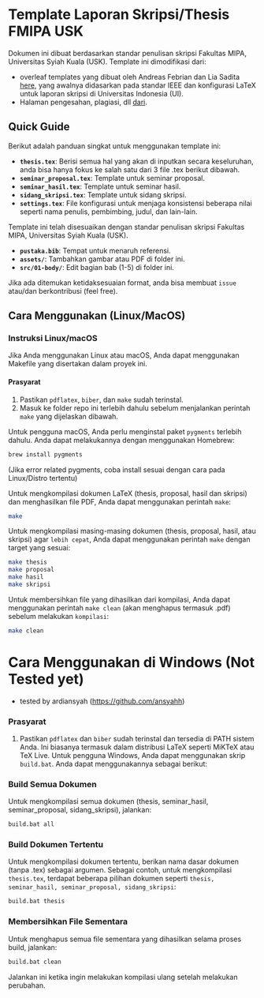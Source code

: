 # Template Laporan Skripsi/Thesis FMIPA USK

Dokumen ini dibuat berdasarkan standar penulisan skripsi Fakultas MIPA, Universitas Syiah Kuala (USK).
Template ini dimodifikasi dari:

- overleaf templates yang dibuat oleh Andreas Febrian dan Lia Sadita [here](https://www.overleaf.com/latex/templates/thesis-template-for-universitas-indonesia/brfkhqvmkzhv), yang awalnya didasarkan pada standar IEEE dan konfigurasi LaTeX untuk laporan skripsi di Universitas Indonesia (UI).
- Halaman pengesahan, plagiasi, dll [dari](https://github.com/AbdulHafidh-AI/Template-Scratch).

## Quick Guide

Berikut adalah panduan singkat untuk menggunakan template ini:

- **`thesis.tex`**: Berisi semua hal yang akan di inputkan secara keseluruhan, anda bisa hanya fokus ke salah satu dari 3 file .tex berikut dibawah.
- **`seminar_proposal.tex`**: Template untuk seminar proposal.
- **`seminar_hasil.tex`**: Template untuk seminar hasil.
- **`sidang_skripsi.tex`**: Template untuk sidang skripsi.
- **`settings.tex`**: File konfigurasi untuk menjaga konsistensi beberapa nilai seperti nama penulis, pembimbing, judul, dan lain-lain.

Template ini telah disesuaikan dengan standar penulisan skripsi Fakultas MIPA, Universitas Syiah Kuala (USK).

- **`pustaka.bib`**: Tempat untuk menaruh referensi.
- **`assets/`**: Tambahkan gambar atau PDF di folder ini.
- **`src/01-body/`**: Edit bagian bab (1-5) di folder ini.

Jika ada ditemukan ketidaksesuaian format, anda bisa membuat `issue` atau/dan berkontribusi (feel free).

## Cara Menggunakan (Linux/MacOS)

### Instruksi Linux/macOS

Jika Anda menggunakan Linux atau macOS, Anda dapat menggunakan Makefile yang disertakan dalam proyek ini.

#### Prasyarat

1. Pastikan `pdflatex`, `biber`, dan `make` sudah terinstal.
2. Masuk ke folder repo ini terlebih dahulu sebelum menjalankan perintah `make` yang dijelaskan dibawah.

Untuk pengguna macOS, Anda perlu menginstal paket `pygments` terlebih dahulu. Anda dapat melakukannya dengan menggunakan Homebrew:

```bash
brew install pygments
```

(Jika error related pygments, coba install sesuai dengan cara pada Linux/Distro tertentu)

Untuk mengkompilasi dokumen LaTeX (thesis, proposal, hasil dan skripsi) dan menghasilkan file PDF, Anda dapat menggunakan perintah `make`:

```bash
make
```

Untuk mengkompilasi masing-masing dokumen (thesis, proposal, hasil, atau skripsi) agar `lebih cepat`, Anda dapat menggunakan perintah `make` dengan target yang sesuai:

```bash
make thesis
make proposal
make hasil
make skripsi
```

Untuk membersihkan file yang dihasilkan dari kompilasi, Anda dapat menggunakan perintah `make clean` (akan menghapus termasuk .pdf) sebelum melakukan `kompilasi`:

```bash
make clean
```

# Cara Menggunakan di Windows (Not Tested yet)

- tested by ardiansyah (https://github.com/ansyahh)

### Prasyarat

1. Pastikan `pdflatex` dan `biber` sudah terinstal dan tersedia di PATH sistem Anda. Ini biasanya termasuk dalam distribusi LaTeX seperti MiKTeX atau TeX Live.
   Untuk pengguna Windows, Anda dapat menggunakan skrip `build.bat`. Anda dapat menggunakannya sebagai berikut:

### Build Semua Dokumen

Untuk mengkompilasi semua dokumen (thesis, seminar_hasil, seminar_proposal, sidang_skripsi), jalankan:

```bash
build.bat all
```

### Build Dokumen Tertentu

Untuk mengkompilasi dokumen tertentu, berikan nama dasar dokumen (tanpa .tex) sebagai argumen. Sebagai contoh, untuk mengkompilasi `thesis.tex`, terdapat beberapa pilihan dokumen seperti `thesis, seminar_hasil, seminar_proposal, sidang_skripsi`:

```bash
build.bat thesis
```

### Membersihkan File Sementara

Untuk menghapus semua file sementara yang dihasilkan selama proses build, jalankan:

```bash
build.bat clean
```

Jalankan ini ketika ingin melakukan kompilasi ulang setelah melakukan perubahan.
